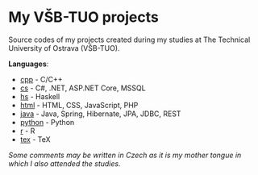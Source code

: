 # My VŠB-TUO projects
Source codes of my projects created during my studies at The Technical University of Ostrava (VŠB-TUO).

**Languages**:
- [cpp](cpp "C/C++") - C/C++
- [cs](cs "C#, .NET, ASP.NET Core, MSSQL") - C#, .NET, ASP.NET Core, MSSQL
- [hs](hs "Haskell") - Haskell
- [html](html "HTML, CSS, JavaScript, PHP") - HTML, CSS, JavaScript, PHP
- [java](java "Java, Spring, Hibernate, JPA, JDBC, REST") - Java, Spring, Hibernate, JPA, JDBC, REST
- [python](python "Python") - Python
- [r](r "R") - R
- [tex](tex "TeX") - TeX

*Some comments may be written in Czech as it is my mother tongue in which I also attended the studies.*
